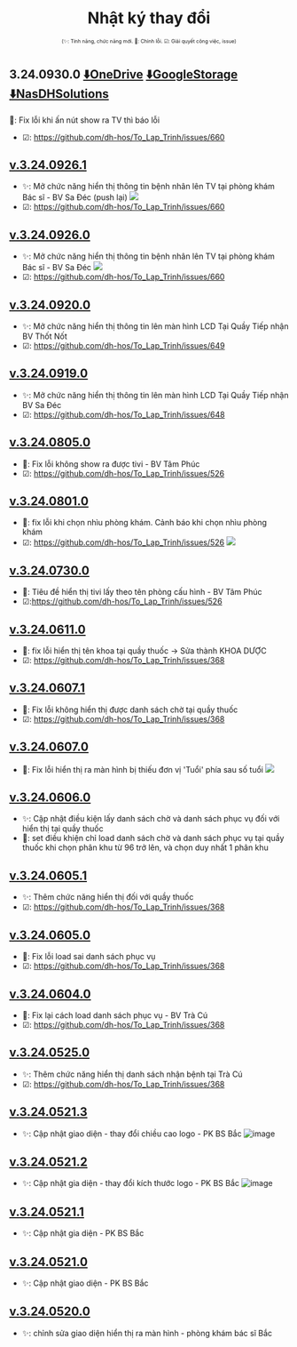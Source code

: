 <div align="center">

# Nhật ký thay đổi</div>

<div align="center" style="font-size:xx-small">(✨: Tính năng, chức năng mới. 🐛: Chỉnh lỗi. ☑: Giải quyết công việc, issue) </div>

#
## 3.24.0930.0 [⬇️OneDrive](https://dh-hos-code.github.io/directTo/?&redirect_url=https%3A%2F%2Fo-dh-007-default-rtdb.asia-southeast1.firebasedatabase.app%2F%2FdirectTo%2FMonitorexe%2F32409300-OneDrive.json) [⬇️GoogleStorage](https://dh-hos-code.github.io/directTo/?&redirect_url=https%3A%2F%2Fo-dh-007-default-rtdb.asia-southeast1.firebasedatabase.app%2F%2FdirectTo%2FMonitorexe%2F32409300-GoogleStorage.json) [⬇️NasDHSolutions](https://dh-hos-code.github.io/directTo/?&redirect_url=https%3A%2F%2Fo-dh-007-default-rtdb.asia-southeast1.firebasedatabase.app%2F%2FdirectTo%2FMonitorexe%2F32409300-NasDHSolutions.json)
🐛: Fix lỗi khi ấn nút show ra TV thì báo lỗi
- ☑: https://github.com/dh-hos/To_Lap_Trinh/issues/660
## [v.3.24.0926.1]()
- ✨: Mở chức năng hiển thị thông tin bệnh nhân lên TV tại phòng khám Bác sĩ - BV Sa Đéc (push lại)
![](https://i.imgur.com/8RLG37U.png)
- ☑: https://github.com/dh-hos/To_Lap_Trinh/issues/660
## [v.3.24.0926.0]()
- ✨: Mở chức năng hiển thị thông tin bệnh nhân lên TV tại phòng khám Bác sĩ - BV Sa Đéc
![](https://i.imgur.com/8RLG37U.png)
- ☑: https://github.com/dh-hos/To_Lap_Trinh/issues/660
## [v.3.24.0920.0]()
- ✨: Mở chức năng hiển thị thông tin lên màn hình LCD Tại Quầy Tiếp nhận BV Thốt Nốt
- ☑: https://github.com/dh-hos/To_Lap_Trinh/issues/649
## [v.3.24.0919.0]()
- ✨: Mở chức năng hiển thị thông tin lên màn hình LCD Tại Quầy Tiếp nhận BV Sa Đéc
- ☑: https://github.com/dh-hos/To_Lap_Trinh/issues/648
## [v.3.24.0805.0]()
- 🐛: Fix lỗi không show ra được tivi - BV Tâm Phúc
- ☑: https://github.com/dh-hos/To_Lap_Trinh/issues/526
## [v.3.24.0801.0]()
- 🐛: fix lỗi khi chọn nhìu phòng khám. Cảnh báo khi chọn nhìu phòng khám
- ☑: https://github.com/dh-hos/To_Lap_Trinh/issues/526
![](https://i.imgur.com/atYdnh3.png)
## [v.3.24.0730.0]()
- 🐛: Tiêu đề hiển thị tivi lấy theo tên phòng cấu hình - BV Tâm Phúc
- ☑:https://github.com/dh-hos/To_Lap_Trinh/issues/526
## [v.3.24.0611.0]()
- 🐛: fix lỗi hiển thị tên khoa tại quầy thuốc -> Sửa thành KHOA DƯỢC
- ☑: https://github.com/dh-hos/To_Lap_Trinh/issues/368
## [v.3.24.0607.1]()
- 🐛: Fix lỗi không hiển thị được danh sách chờ tại quầy thuốc
- ☑: https://github.com/dh-hos/To_Lap_Trinh/issues/368
## [v.3.24.0607.0]()
- 🐛: Fix lỗi hiển thị ra màn hình bị thiếu đơn vị 'Tuổi' phía sau số tuổi
![](https://i.imgur.com/Dk4YPhw.png)
## [v.3.24.0606.0]()
- ✨: Cập nhật điều kiện lấy danh sách chờ và danh sách phục vụ đối với hiển thị tại quầy thuốc
- 📕: set điều khiện chỉ load danh sách chờ và danh sách phục vụ tại quầy thuốc khi chọn phân khu từ 96 trở lên, và chọn duy nhất 1 phân khu
## [v.3.24.0605.1]()
- ✨: Thêm chức năng hiển thị đối với quầy thuốc
- ☑: https://github.com/dh-hos/To_Lap_Trinh/issues/368
## [v.3.24.0605.0]()
- 🐛: Fix lỗi load sai danh sách phục vụ
- ☑: https://github.com/dh-hos/To_Lap_Trinh/issues/368
## [v.3.24.0604.0]()
- 🐛: Fix lại cách load danh sách phục vụ - BV Trà Cú
- ☑: https://github.com/dh-hos/To_Lap_Trinh/issues/368
## [v.3.24.0525.0]()
- ✨: Thêm chức năng hiển thị danh sách nhận bệnh tại Trà Cú
- ☑: https://github.com/dh-hos/To_Lap_Trinh/issues/368
## [v.3.24.0521.3]()
- ✨: Cập nhật giao diện - thay đổi chiều cao logo - PK BS Bắc
![image](https://i.imgur.com/i2fbfQa.png)
## [v.3.24.0521.2]()
- ✨: Cập nhật gia diện - thay đổi kích thước logo - PK BS Bắc
![image](https://i.imgur.com/m3zB2wx.png)
## [v.3.24.0521.1]()
- ✨: Cập nhật gia diện - PK BS Bắc
## [v.3.24.0521.0]()
- ✨: Cập nhật giao diện - PK BS Bắc
## [v.3.24.0520.0]()
- ✨: chỉnh sửa giao diện hiển thị ra màn hình - phòng khám bác sĩ Bắc